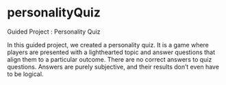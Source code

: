 # personalityQuiz
Guided Project : Personality Quiz 


In this guided project, we created a personality quiz. It is a game where players are presented with a lighthearted topic and answer questions that align them to a particular outcome. There are no correct answers to quiz questions. Answers are purely subjective, and their results don’t even have to be logical.
